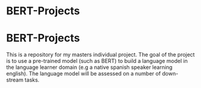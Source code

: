 # BERT-Projects
# BERT-Projects

This is a repository for my masters individual project. The goal of the project is to use a pre-trained model (such as BERT) to build a language model in the language learner domain (e.g a native spanish speaker learning english). The language model will be assessed on a number of down-stream tasks.
